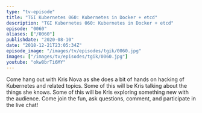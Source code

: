```yaml
---
type: "tv-episode"
title: "TGI Kubernetes 060: Kubernetes in Docker + etcd"
description: "TGI Kubernetes 060: Kubernetes in Docker + etcd"
episode: "0060"
aliases: ["/0060"]
publishdate: "2020-08-10"
date: "2018-12-21T23:05:34Z"
episode_image: "/images/tv/episodes/tgik/0060.jpg"
images: ["/images/tv/episodes/tgik/0060.jpg"]
youtube: "okw8brTi6MY"
---
```


Come hang out with Kris Nova as she does a bit of hands on hacking of Kubernetes and related topics. Some of this will be Kris talking about the things she knows. Some of this will be Kris exploring something new with the audience. Come join the fun, ask questions, comment, and participate in the live chat!

